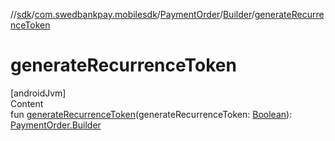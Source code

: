 //[sdk](../../../../index.md)/[com.swedbankpay.mobilesdk](../../index.md)/[PaymentOrder](../index.md)/[Builder](index.md)/[generateRecurrenceToken](generate-recurrence-token.md)



# generateRecurrenceToken  
[androidJvm]  
Content  
fun [generateRecurrenceToken](generate-recurrence-token.md)(generateRecurrenceToken: [Boolean](https://kotlinlang.org/api/latest/jvm/stdlib/kotlin/-boolean/index.html)): [PaymentOrder.Builder](index.md)  



